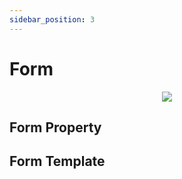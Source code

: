 ```yaml
---
sidebar_position: 3
---
```


# Form

<p align="center">
  <img src="https://www.mediwall.eu/images/underconstruction.png" />
</p>

## Form Property

## Form Template
